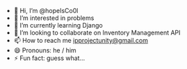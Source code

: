 - 👋 Hi, I’m @hopeIsCo0l
- 👀 I’m interested in problems 
- 🌱 I’m currently learning Django 
- 💞️ I’m looking to collaborate on Inventory Management API
- 📫 How to reach me ipprojectunity@gmail.com
- 😄 Pronouns: he / him
- ⚡ Fun fact: guess what...

<!---
hopeIsCo0l/hopeIsCo0l is a ✨ special ✨ repository because its `README.md` (this file) appears on your GitHub profile.
You can click the Preview link to take a look at your changes.
--->
